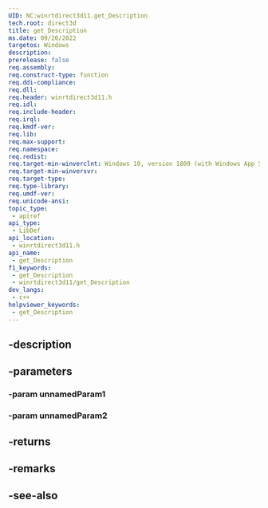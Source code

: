 ```yaml
---
UID: NC:winrtdirect3d11.get_Description
tech.root: direct3d
title: get_Description
ms.date: 09/20/2022
targetos: Windows
description: 
prerelease: false
req.assembly: 
req.construct-type: function
req.ddi-compliance: 
req.dll: 
req.header: winrtdirect3d11.h
req.idl: 
req.include-header: 
req.irql: 
req.kmdf-ver: 
req.lib: 
req.max-support: 
req.namespace: 
req.redist: 
req.target-min-winverclnt: Windows 10, version 1809 (with Windows App SDK 1.0 Preview 1 or later)
req.target-min-winversvr: 
req.target-type: 
req.type-library: 
req.umdf-ver: 
req.unicode-ansi: 
topic_type:
 - apiref
api_type:
 - LibDef
api_location:
 - winrtdirect3d11.h
api_name:
 - get_Description
f1_keywords:
 - get_Description
 - winrtdirect3d11/get_Description
dev_langs:
 - c++
helpviewer_keywords:
 - get_Description
---
```


## -description

## -parameters

### -param unnamedParam1

### -param unnamedParam2

## -returns

## -remarks

## -see-also

